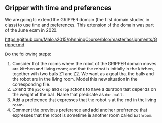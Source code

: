 ## Gripper with time and preferences
We are going to extend the GRIPPER domain (the first domain studied in class) to use time and preferences. This extension of the domain was part of the June exam in 2020.

https://github.com/Malola2015/planningCourse/blob/master/assignments/Gripper.md

Do the following steps:
 1. Consider that the rooms where the robot of the GRIPPER domain moves are kitchen and living room; and that the robot is initially in the kitchen, together with two balls Z1 and Z2. 
    We want as a goal that the balls and the robot are in the living room. Model this new situation in the corresponding file.
 2. Extend the `pick-up` and `drop` actions to have a duration that depends on the weight of the ball. Name that predicate as `dur-ball`. 
 3. Add a preference that expresses that the robot is at the end in the living room.
 4. Comment the previous preference and add another preference that expresses that the robot is sometime in another room called `bathroom`. 
